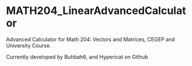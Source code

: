 # MATH204_LinearAdvancedCalculator
Advanced Calculator for Math 204: Vectors and Matrices, CEGEP and University Course.

Currently developed by Buhbah6, and Hypericat on Github
